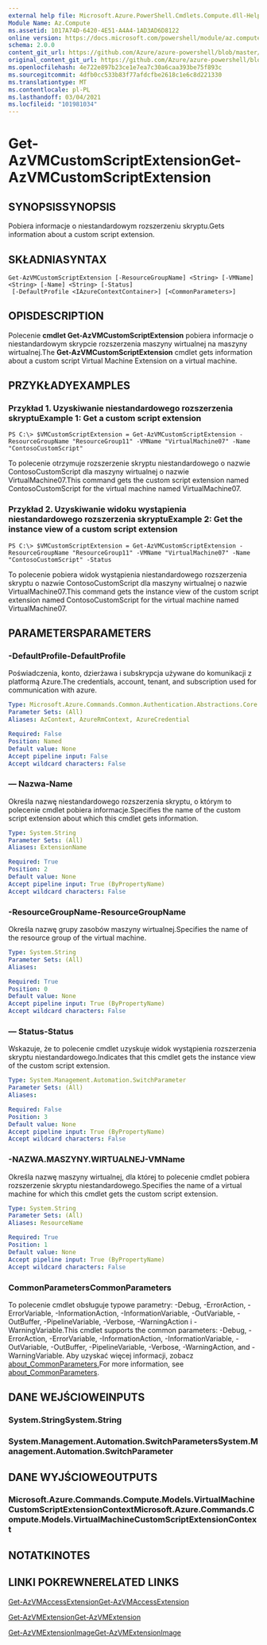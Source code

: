 ```yaml
---
external help file: Microsoft.Azure.PowerShell.Cmdlets.Compute.dll-Help.xml
Module Name: Az.Compute
ms.assetid: 1017A74D-6420-4E51-A4A4-1AD3AD6D8122
online version: https://docs.microsoft.com/powershell/module/az.compute/get-azvmcustomscriptextension
schema: 2.0.0
content_git_url: https://github.com/Azure/azure-powershell/blob/master/src/Compute/Compute/help/Get-AzVMCustomScriptExtension.md
original_content_git_url: https://github.com/Azure/azure-powershell/blob/master/src/Compute/Compute/help/Get-AzVMCustomScriptExtension.md
ms.openlocfilehash: 4e722e897b23ce1e7ea7c30a6caa393be75f893c
ms.sourcegitcommit: 4dfb0cc533b83f77afdcfbe2618c1e6c8d221330
ms.translationtype: MT
ms.contentlocale: pl-PL
ms.lasthandoff: 03/04/2021
ms.locfileid: "101981034"
---
```

# <span data-ttu-id="45cbc-101">Get-AzVMCustomScriptExtension</span><span class="sxs-lookup"><span data-stu-id="45cbc-101">Get-AzVMCustomScriptExtension</span></span>

## <span data-ttu-id="45cbc-102">SYNOPSIS</span><span class="sxs-lookup"><span data-stu-id="45cbc-102">SYNOPSIS</span></span>
<span data-ttu-id="45cbc-103">Pobiera informacje o niestandardowym rozszerzeniu skryptu.</span><span class="sxs-lookup"><span data-stu-id="45cbc-103">Gets information about a custom script extension.</span></span>

## <span data-ttu-id="45cbc-104">SKŁADNIA</span><span class="sxs-lookup"><span data-stu-id="45cbc-104">SYNTAX</span></span>

```
Get-AzVMCustomScriptExtension [-ResourceGroupName] <String> [-VMName] <String> [-Name] <String> [-Status]
 [-DefaultProfile <IAzureContextContainer>] [<CommonParameters>]
```

## <span data-ttu-id="45cbc-105">OPIS</span><span class="sxs-lookup"><span data-stu-id="45cbc-105">DESCRIPTION</span></span>
<span data-ttu-id="45cbc-106">Polecenie **cmdlet Get-AzVMCustomScriptExtension** pobiera informacje o niestandardowym skrypcie rozszerzenia maszyny wirtualnej na maszyny wirtualnej.</span><span class="sxs-lookup"><span data-stu-id="45cbc-106">The **Get-AzVMCustomScriptExtension** cmdlet gets information about a custom script Virtual Machine Extension on a virtual machine.</span></span>

## <span data-ttu-id="45cbc-107">PRZYKŁADY</span><span class="sxs-lookup"><span data-stu-id="45cbc-107">EXAMPLES</span></span>

### <span data-ttu-id="45cbc-108">Przykład 1. Uzyskiwanie niestandardowego rozszerzenia skryptu</span><span class="sxs-lookup"><span data-stu-id="45cbc-108">Example 1: Get a custom script extension</span></span>
```
PS C:\> $VMCustomScriptExtension = Get-AzVMCustomScriptExtension -ResourceGroupName "ResourceGroup11" -VMName "VirtualMachine07" -Name "ContosoCustomScript"
```

<span data-ttu-id="45cbc-109">To polecenie otrzymuje rozszerzenie skryptu niestandardowego o nazwie ContosoCustomScript dla maszyny wirtualnej o nazwie VirtualMachine07.</span><span class="sxs-lookup"><span data-stu-id="45cbc-109">This command gets the custom script extension named ContosoCustomScript for the virtual machine named VirtualMachine07.</span></span>

### <span data-ttu-id="45cbc-110">Przykład 2. Uzyskiwanie widoku wystąpienia niestandardowego rozszerzenia skryptu</span><span class="sxs-lookup"><span data-stu-id="45cbc-110">Example 2: Get the instance view of a custom script extension</span></span>
```
PS C:\> $VMCustomScriptExtension = Get-AzVMCustomScriptExtension -ResourceGroupName "ResourceGroup11" -VMName "VirtualMachine07" -Name "ContosoCustomScript" -Status
```

<span data-ttu-id="45cbc-111">To polecenie pobiera widok wystąpienia niestandardowego rozszerzenia skryptu o nazwie ContosoCustomScript dla maszyny wirtualnej o nazwie VirtualMachine07.</span><span class="sxs-lookup"><span data-stu-id="45cbc-111">This command gets the instance view of the custom script extension named ContosoCustomScript for the virtual machine named VirtualMachine07.</span></span>

## <span data-ttu-id="45cbc-112">PARAMETERS</span><span class="sxs-lookup"><span data-stu-id="45cbc-112">PARAMETERS</span></span>

### <span data-ttu-id="45cbc-113">-DefaultProfile</span><span class="sxs-lookup"><span data-stu-id="45cbc-113">-DefaultProfile</span></span>
<span data-ttu-id="45cbc-114">Poświadczenia, konto, dzierżawa i subskrypcja używane do komunikacji z platformą Azure.</span><span class="sxs-lookup"><span data-stu-id="45cbc-114">The credentials, account, tenant, and subscription used for communication with azure.</span></span>

```yaml
Type: Microsoft.Azure.Commands.Common.Authentication.Abstractions.Core.IAzureContextContainer
Parameter Sets: (All)
Aliases: AzContext, AzureRmContext, AzureCredential

Required: False
Position: Named
Default value: None
Accept pipeline input: False
Accept wildcard characters: False
```

### <span data-ttu-id="45cbc-115">— Nazwa</span><span class="sxs-lookup"><span data-stu-id="45cbc-115">-Name</span></span>
<span data-ttu-id="45cbc-116">Określa nazwę niestandardowego rozszerzenia skryptu, o którym to polecenie cmdlet pobiera informacje.</span><span class="sxs-lookup"><span data-stu-id="45cbc-116">Specifies the name of the custom script extension about which this cmdlet gets information.</span></span>

```yaml
Type: System.String
Parameter Sets: (All)
Aliases: ExtensionName

Required: True
Position: 2
Default value: None
Accept pipeline input: True (ByPropertyName)
Accept wildcard characters: False
```

### <span data-ttu-id="45cbc-117">-ResourceGroupName</span><span class="sxs-lookup"><span data-stu-id="45cbc-117">-ResourceGroupName</span></span>
<span data-ttu-id="45cbc-118">Określa nazwę grupy zasobów maszyny wirtualnej.</span><span class="sxs-lookup"><span data-stu-id="45cbc-118">Specifies the name of the resource group of the virtual machine.</span></span>

```yaml
Type: System.String
Parameter Sets: (All)
Aliases:

Required: True
Position: 0
Default value: None
Accept pipeline input: True (ByPropertyName)
Accept wildcard characters: False
```

### <span data-ttu-id="45cbc-119">— Status</span><span class="sxs-lookup"><span data-stu-id="45cbc-119">-Status</span></span>
<span data-ttu-id="45cbc-120">Wskazuje, że to polecenie cmdlet uzyskuje widok wystąpienia rozszerzenia skryptu niestandardowego.</span><span class="sxs-lookup"><span data-stu-id="45cbc-120">Indicates that this cmdlet gets the instance view of the custom script extension.</span></span>

```yaml
Type: System.Management.Automation.SwitchParameter
Parameter Sets: (All)
Aliases:

Required: False
Position: 3
Default value: None
Accept pipeline input: True (ByPropertyName)
Accept wildcard characters: False
```

### <span data-ttu-id="45cbc-121">-NAZWA.MASZYNY.WIRTUALNEJ</span><span class="sxs-lookup"><span data-stu-id="45cbc-121">-VMName</span></span>
<span data-ttu-id="45cbc-122">Określa nazwę maszyny wirtualnej, dla której to polecenie cmdlet pobiera rozszerzenie skryptu niestandardowego.</span><span class="sxs-lookup"><span data-stu-id="45cbc-122">Specifies the name of a virtual machine for which this cmdlet gets the custom script extension.</span></span>

```yaml
Type: System.String
Parameter Sets: (All)
Aliases: ResourceName

Required: True
Position: 1
Default value: None
Accept pipeline input: True (ByPropertyName)
Accept wildcard characters: False
```

### <span data-ttu-id="45cbc-123">CommonParameters</span><span class="sxs-lookup"><span data-stu-id="45cbc-123">CommonParameters</span></span>
<span data-ttu-id="45cbc-124">To polecenie cmdlet obsługuje typowe parametry: -Debug, -ErrorAction, -ErrorVariable, -InformationAction, -InformationVariable, -OutVariable, -OutBuffer, -PipelineVariable, -Verbose, -WarningAction i -WarningVariable.</span><span class="sxs-lookup"><span data-stu-id="45cbc-124">This cmdlet supports the common parameters: -Debug, -ErrorAction, -ErrorVariable, -InformationAction, -InformationVariable, -OutVariable, -OutBuffer, -PipelineVariable, -Verbose, -WarningAction, and -WarningVariable.</span></span> <span data-ttu-id="45cbc-125">Aby uzyskać więcej informacji, zobacz [about_CommonParameters.](http://go.microsoft.com/fwlink/?LinkID=113216)</span><span class="sxs-lookup"><span data-stu-id="45cbc-125">For more information, see [about_CommonParameters](http://go.microsoft.com/fwlink/?LinkID=113216).</span></span>

## <span data-ttu-id="45cbc-126">DANE WEJŚCIOWE</span><span class="sxs-lookup"><span data-stu-id="45cbc-126">INPUTS</span></span>

### <span data-ttu-id="45cbc-127">System.String</span><span class="sxs-lookup"><span data-stu-id="45cbc-127">System.String</span></span>

### <span data-ttu-id="45cbc-128">System.Management.Automation.SwitchParameters</span><span class="sxs-lookup"><span data-stu-id="45cbc-128">System.Management.Automation.SwitchParameter</span></span>

## <span data-ttu-id="45cbc-129">DANE WYJŚCIOWE</span><span class="sxs-lookup"><span data-stu-id="45cbc-129">OUTPUTS</span></span>

### <span data-ttu-id="45cbc-130">Microsoft.Azure.Commands.Compute.Models.VirtualMachineCustomScriptExtensionContext</span><span class="sxs-lookup"><span data-stu-id="45cbc-130">Microsoft.Azure.Commands.Compute.Models.VirtualMachineCustomScriptExtensionContext</span></span>

## <span data-ttu-id="45cbc-131">NOTATKI</span><span class="sxs-lookup"><span data-stu-id="45cbc-131">NOTES</span></span>

## <span data-ttu-id="45cbc-132">LINKI POKREWNE</span><span class="sxs-lookup"><span data-stu-id="45cbc-132">RELATED LINKS</span></span>

[<span data-ttu-id="45cbc-133">Get-AzVMAccessExtension</span><span class="sxs-lookup"><span data-stu-id="45cbc-133">Get-AzVMAccessExtension</span></span>](./Get-AzVMAccessExtension.md)

[<span data-ttu-id="45cbc-134">Get-AzVMExtension</span><span class="sxs-lookup"><span data-stu-id="45cbc-134">Get-AzVMExtension</span></span>](./Get-AzVMExtension.md)

[<span data-ttu-id="45cbc-135">Get-AzVMExtensionImage</span><span class="sxs-lookup"><span data-stu-id="45cbc-135">Get-AzVMExtensionImage</span></span>](./Get-AzVMExtensionImage.md)


